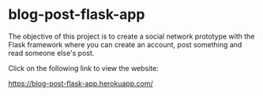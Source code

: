 # blog-post-flask-app

The objective of this project is to create a social network prototype with the Flask framework where you can create an account, post something and read someone else's post. 

Click on the following link to view the website:

https://blog-post-flask-app.herokuapp.com/
